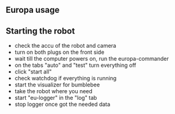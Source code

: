 Europa usage
---------

Starting the robot
----

- check the accu of the robot and camera
- turn on both plugs on the front side
- wait till the computer powers on, run the europa-commander
- on the tabs "auto" and "test" turn everything off
- click "start all"
- check watchdog if everything is running
- start the visualizer for bumblebee
- take the robot where you need
- start "eu-logger" in the "log" tab
- stop logger once got the needed data
